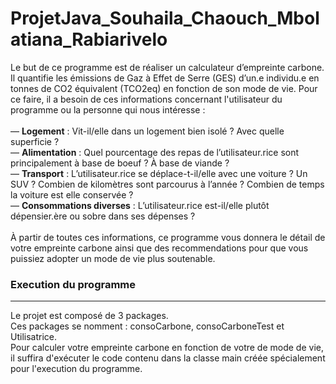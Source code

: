 # ProjetJava_Souhaila_Chaouch_Mbolatiana_Rabiarivelo

Le but de ce programme est de réaliser un calculateur d’empreinte carbone. Il quantifie les émissions de Gaz à Effet de Serre (GES) d’un.e individu.e en tonnes de CO2 équivalent (TCO2eq) en fonction de son mode de vie. Pour ce faire, il a besoin de ces informations concernant l'utilisateur du programme ou la personne qui nous intéresse : <br><br>
— <strong>Logement</strong> : Vit-il/elle dans un logement bien isolé ? Avec quelle superficie ? <br>
— <strong>Alimentation</strong> : Quel pourcentage des repas de l’utilisateur.rice sont principalement à base de boeuf ? À base de viande ? <br>
— <strong>Transport</strong> : L’utilisateur.rice se déplace-t-il/elle avec une voiture ? Un SUV ? Combien de kilomètres sont parcourus à l’année ? Combien de temps la voiture est elle conservée ? <br>
— <strong>Consommations diverses</strong> : L’utilisateur.rice est-il/elle plutôt dépensier.ère ou sobre dans ses dépenses ? <br><br>
À partir de toutes ces informations, ce programme vous donnera le détail de votre empreinte carbone ainsi que des recommendations pour que vous puissiez adopter un mode de vie plus soutenable. 

### Execution du programme 
***
Le projet est composé de 3 packages. <br>
Ces packages se nomment : consoCarbone, consoCarboneTest et Utilisatrice. <br>
Pour calculer votre empreinte carbone en fonction de votre de mode de vie, il suffira d'exécuter le code contenu dans la classe main créée spécialement pour l'execution du programme. 
